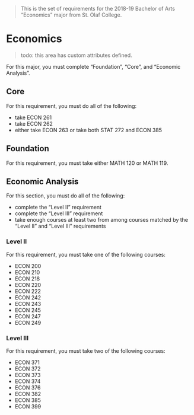 > This is the set of requirements for the 2018-19 Bachelor of Arts “Economics”
> major from St. Olaf College.

# Economics
> todo: this area has custom attributes defined.

For this major, you must complete “Foundation”, “Core”, and “Economic Analysis”.

## Core
For this requirement, you must do all of the following:

- take ECON 261
- take ECON 262
- either take ECON 263 or take both STAT 272 and ECON 385


## Foundation
For this requirement, you must take either MATH 120 or MATH 119.


## Economic Analysis
For this section, you must do all of the following:

- complete the “Level II” requirement
- complete the “Level III” requirement
- take enough courses at least two from among courses matched by the “Level II” and “Level III” requirements

### Level II
For this requirement, you must take one of the following courses:

- ECON 200
- ECON 210
- ECON 218
- ECON 220
- ECON 222
- ECON 242
- ECON 243
- ECON 245
- ECON 247
- ECON 249

### Level III
For this requirement, you must take two of the following courses:

- ECON 371
- ECON 372
- ECON 373
- ECON 374
- ECON 376
- ECON 382
- ECON 385
- ECON 399


